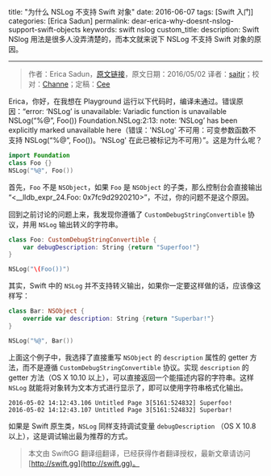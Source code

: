 title: "为什么 NSLog 不支持 Swift 对象"
date: 2016-06-07
tags: [Swift 入门]
categories: [Erica Sadun]
permalink: dear-erica-why-doesnt-nslog-support-swift-objects
keywords: swift nslog
custom_title: 
description: Swift NSlog 用法是很多人没弄清楚的，而本文就来说下 NSLog 不支持 Swift 对象的原因。

---
> 作者：Erica Sadun，[原文链接](http://ericasadun.com/2016/05/02/dear-erica-why-doesnt-nslog-support-swift-objects/)，原文日期：2016/05/02
> 译者：[saitjr](http://www.saitjr.com)；校对：[Channe](undefined)；定稿：[Cee](https://github.com/Cee)
  







<!--此处开始正文-->

Erica，你好，在我想在 Playground 运行以下代码时，编译未通过。错误原因：“error: ‘NSLog’ is unavailable: Variadic function is unavailable NSLog(“%@”, Foo()) Foundation.NSLog:2:13: note: ‘NSLog’ has been explicitly marked unavailable here（错误：'NSLog' 不可用：可变参数函数不支持 NSLog(“%@”, Foo())。'NSLog' 在此已被标记为不可用）”。这是为什么呢？

```swift
import Foundation
class Foo {}
NSLog("%@", Foo())
```

<!--more-->

首先，`Foo` 不是 `NSObject`，如果 `Foo` 是 `NSObject` 的子类，那么控制台会直接输出 “\<__lldb_expr_24.Foo: 0x7fc9d2920210\>”，不过，你的问题不是这个原因。

回到之前讨论的问题上来，我发现你遵循了 `CustomDebugStringConvertible` 协议，并用 `NSLog` 输出转义的字符串。

```swift
class Foo: CustomDebugStringConvertible {
    var debugDescription: String {return "Superfoo!"}
}

NSLog("\(Foo())")
```

其实，Swift 中的 `NSLog` 并不支持转义输出，如果你一定要这样做的话，应该像这样写：

```swift
class Bar: NSObject {
    override var description: String {return "Superbar!"}
}

NSLog("%@", Bar())
```

上面这个例子中，我选择了直接重写 `NSObject` 的 `description` 属性的 getter 方法，而不是遵循 `CustomDebugStringConvertible` 协议。实现 `description` 的getter 方法（OS X 10.10 以上），可以直接返回一个能描述内容的字符串。这样 `NSLog` 就能将对象转为文本方式进行显示了，即可以使用字符串格式化输出。

```
2016-05-02 14:12:43.106 Untitled Page 3[5161:524832] Superfoo!
2016-05-02 14:12:43.107 Untitled Page 3[5161:524832] Superbar!
```

如果是 Swift 原生类，`NSLog` 同样支持调试变量 `debugDescription` （OS X 10.8 以上），这是调试输出最为推荐的方式。
> 本文由 SwiftGG 翻译组翻译，已经获得作者翻译授权，最新文章请访问 [http://swift.gg](http://swift.gg)。